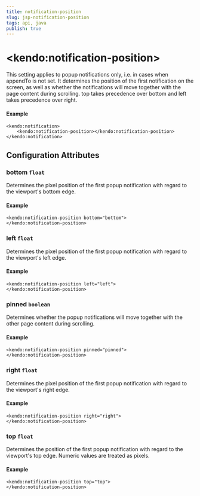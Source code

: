 ```yaml
---
title: notification-position
slug: jsp-notification-position
tags: api, java
publish: true
---
```


# \<kendo:notification-position\>

This setting applies to popup notifications only, i.e. in cases when appendTo is not set.
It determines the position of the first notification on the screen, as well as whether the notifications will move together with the page content during scrolling.
top takes precedence over bottom and left takes precedence over right.

#### Example
    <kendo:notification>
        <kendo:notification-position></kendo:notification-position>
    </kendo:notification>

## Configuration Attributes

### bottom `float`

Determines the pixel position of the first popup notification with regard to the viewport's bottom edge.

#### Example
    <kendo:notification-position bottom="bottom">
    </kendo:notification-position>

### left `float`

Determines the pixel position of the first popup notification with regard to the viewport's left edge.

#### Example
    <kendo:notification-position left="left">
    </kendo:notification-position>

### pinned `boolean`

Determines whether the popup notifications will move together with the other page content during scrolling.

#### Example
    <kendo:notification-position pinned="pinned">
    </kendo:notification-position>

### right `float`

Determines the pixel position of the first popup notification with regard to the viewport's right edge.

#### Example
    <kendo:notification-position right="right">
    </kendo:notification-position>

### top `float`

Determines the position of the first popup notification with regard to the viewport's top edge. Numeric values are treated as pixels.

#### Example
    <kendo:notification-position top="top">
    </kendo:notification-position>

